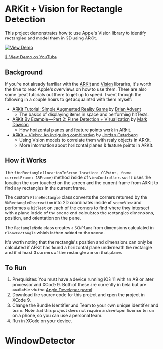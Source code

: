 # ARKit + Vision for Rectangle Detection

This project demonstrates how to use Apple's Vision library to identify rectangles and model them in 3D using ARKit.

[![View Demo](screenshot.png)](https://youtu.be/57rLJlsp8YM)

[🎦 View Demo on YouTube](https://youtu.be/57rLJlsp8YM)

## Background
If you're not already familiar with the [ARKit](https://developer.apple.com/documentation/arkit/understanding_augmented_reality) and [Vision](https://developer.apple.com/documentation/vision) libraries, it's worth the time to read Apple's overviews on how to use them. There are also some great tutorials out there to get up to speed. I went through the following in a couple hours to get acquainted with them myself:
- [ARKit Tutorial: Simple Augmented Reality Game](https://www.youtube.com/watch?v=R8U8rGdMop4) by [Brian Advent](https://github.com/brianadvent/)
  - The basics of displaying items in space and performing hitTests.
- [ARKit By Example — Part 2: Plane Detection + Visualization](https://blog.markdaws.net/arkit-by-example-part-2-plane-detection-visualization-10f05876d53) by [Mark Dawson](https://github.com/markdaws)
  - How horizontal planes and feature points work in ARKit.
- [ARKit + Vision: An intriguing combination](https://dev.to/osterbergjordan/arkit--vision-an-intriguing-combination) by [Jordan Osterberg](https://github.com/JordanOsterberg)
  - Using Vision models to correlate them with realy objects in ARKit.
  - More information about horizontal planes & feature points in ARKit.

## How it Works
The `findRectangle(locationInScene location: CGPoint, frame currentFrame: ARFrame)` method inside of `ViewController.swift` uses the location the user touched on the screen and the current frame from ARKit to find any rectangles in the current frame.

The custom `PlaneRectangle` class converts the corners returned by the `VNRectangleObservation` into 2D coordinates inside of `sceneView` and performes a `hitTest` on each of the corners to find where they intersect with a plane inside of the scene and calculates the rectangles dimensions, position, and orientation on the plane.

The `RectangleNode` class creates a `SCNPlane` from dimensions calculated in `PlaneRectangle` which is then added to the scene.

It's worth noting that the rectangle's position and dimensions can only be calculated if ARKit has found a horizontal plane underneath the rectangle and if at least 3 corners of the rectangle are on that plane.

## To Run
1. Prerquisites: You must have a device running iOS 11 with an A9 or later processor and XCode 9. Both of these are currently in beta but are available via the [Apple Developer portal](https://developer.apple.com/download/).
2. Download the source code for this project and open the project in XCode 9.
3. Change the Bundle Identifier and Team to your own unique identifier and team. Note that this project does not require a developer license to run on a phone, so you can use a personal team.
4. Run in XCode on your device.
# WindowDetector
